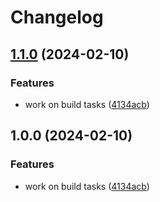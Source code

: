 # Changelog

## [1.1.0](https://github.com/Eventiva/Eventiva/compare/workflows/git-subrepo-v1.0.0...workflows/git-subrepo-v1.1.0) (2024-02-10)


### Features

* work on build tasks ([4134acb](https://github.com/Eventiva/Eventiva/commit/4134acb888e1af7a7d65ed55d7df24fec62a59f0))

## 1.0.0 (2024-02-10)


### Features

* work on build tasks ([4134acb](https://github.com/Eventiva/Eventiva/commit/4134acb888e1af7a7d65ed55d7df24fec62a59f0))
